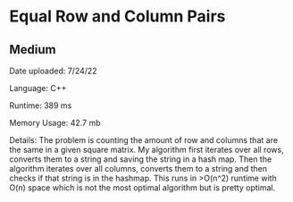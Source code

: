 
# Equal Row and Column Pairs

## Medium

Date uploaded: 7/24/22

Language: C++

Runtime: 389 ms

Memory Usage: 42.7 mb

Details: The problem is counting the amount of row and columns that are the same in a given square matrix. My algorithm first iterates over all rows, converts them to a string and saving the string in a hash map. Then the algorithm iterates over all columns, converts them to a string and then checks if that string is in the hashmap. This runs in >O(n^2) runtime with O(n) space which is not the most optimal algorithm but is pretty optimal.
